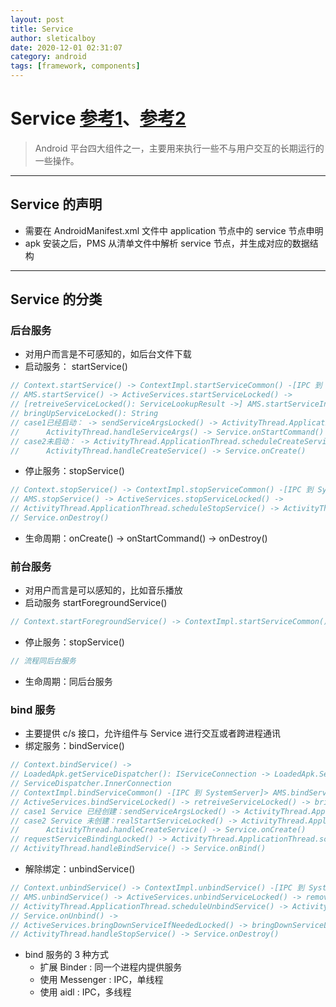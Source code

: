 ```yaml
---
layout: post
title: Service
author: sleticalboy
date: 2020-12-01 02:31:07
category: android
tags: [framework, components]
---
```


# Service [参考1][1]、[参考2][2]
> Android 平台四大组件之一，主要用来执行一些不与用户交互的长期运行的一些操作。

---
## Service 的声明
- 需要在 AndroidManifest.xml 文件中 application 节点中的 service 节点申明
- apk 安装之后，PMS 从清单文件中解析 service 节点，并生成对应的数据结构

---
## Service 的分类

### 后台服务
- 对用户而言是不可感知的，如后台文件下载
- 启动服务： startService()
```java
// Context.startService() -> ContextImpl.startServiceCommon() -[IPC 到 SystemServer 进程]-> 
// AMS.startService() -> ActiveServices.startServiceLocked() -> 
// [retreiveServiceLocked(): ServiceLookupResult ->] AMS.startServiceInnerLocked() -> 
// bringUpServiceLocked(): String
// case1已经启动： -> sendServiceArgsLocked() -> ActivityThread.ApplicationThread.shcheduleServiceArgs() ->
//      ActivityThread.handleServiceArgs() -> Service.onStartCommand()
// case2未启动： -> ActivityThread.ApplicationThread.scheduleCreateService() -> 
//      ActivityThread.handleCreateService() -> Service.onCreate()
```
- 停止服务：stopService()
```java
// Context.stopService() -> ContextImpl.stopServiceCommon() -[IPC 到 SystemServer 进程]-> 
// AMS.stopService() -> ActiveServices.stopServiceLocked() ->
// ActivityThread.ApplicationThread.scheduleStopService() -> ActivityThread.handleStopService() ->
// Service.onDestroy()
```
- 生命周期：onCreate() -> onStartCommand() -> onDestroy()

### 前台服务
- 对用户而言是可以感知的，比如音乐播放
- 启动服务 startForegroundService()
```java
// Context.startForegroundService() -> ContextImpl.startServiceCommon() -> 同后台服务
```
- 停止服务：stopService()
```java
// 流程同后台服务
```
- 生命周期：同后台服务

### bind 服务
- 主要提供 c/s 接口，允许组件与 Service 进行交互或者跨进程通讯
- 绑定服务：bindService()
```java
// Context.bindService() ->
// LoadedApk.getServiceDispatcher(): IServiceConnection -> LoadedApk.ServiceDispatcher.getIServiceConnection()
// ServiceDispatcher.InnerConnection
// ContextImpl.bindServiceCommon() -[IPC 到 SystemServer]> AMS.bindService() ->
// ActiveServices.bindServiceLocked() -> retreiveServiceLocked() -> bringUpServiceLocked() -> 
// case1 Service 已经创建：sendServiceArgsLocked() -> ActivityThread.ApplicationThread.scheduleServiceArgs() -> 
// case2 Service 未创建：realStartServiceLocked() -> ActivityThread.ApplicationThread.scheduleCreateService() ->
//      ActivityThread.handleCreateService() -> Service.onCreate()
// requestServiceBindingLocked() -> ActivityThread.ApplicationThread.scheduleBindService() ->
// ActivityThread.handleBindService() -> Service.onBind()
```
- 解除绑定：unbindService()
```java
// Context.unbindService() -> ContextImpl.unbindService() -[IPC 到 SystemServer]->
// AMS.unbindService() -> ActiveServices.unbindServiceLocked() -> removeConnectionLocked() ->
// ActivityThread.ApplicationThread.scheduleUnbindService() -> ActivityThread.handleUnbindService() -> 
// Service.onUnbind() ->
// ActiveServices.bringDownServiceIfNeededLocked() -> bringDownServiceLocked() -...-> scheduleStopService() -> 
// ActivityThread.handleStopService() -> Service.onDestroy()
```
- bind 服务的 3 种方式
	- 扩展 Binder : 同一个进程内提供服务
	- 使用 Messenger : IPC，单线程
	- 使用 aidl : IPC，多线程


[1]: https://www.jianshu.com/p/a50a366a160c
[2]: https://www.jianshu.com/p/1e49e93c3ec8
